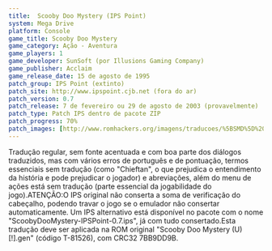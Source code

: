 ```yaml
---
title:  Scooby Doo Mystery (IPS Point)
system: Mega Drive
platform: Console
game_title: Scooby Doo Mystery
game_category: Ação - Aventura
game_players: 1
game_developer: SunSoft (por Illusions Gaming Company)
game_publisher: Acclaim
game_release_date: 15 de agosto de 1995
patch_group: IPS Point (extinto)
patch_site: http://www.ipspoint.cjb.net (fora do ar)
patch_version: 0.7
patch_release: 7 de fevereiro ou 29 de agosto de 2003 (provavelmente)
patch_type: Patch IPS dentro de pacote ZIP
patch_progress: 70%
patch_images: [http://www.romhackers.org/imagens/traducoes/%5BSMD%5D%20Scooby%20Doo%20Mystery%20-%20IPS%20Point%20-%201.png,http://www.romhackers.org/imagens/traducoes/%5BSMD%5D%20Scooby%20Doo%20Mystery%20-%20IPS%20Point%20-%202.png,http://www.romhackers.org/imagens/traducoes/%5BSMD%5D%20Scooby%20Doo%20Mystery%20-%20IPS%20Point%20-%203.png]
---
```

Tradução regular, sem fonte acentuada e com boa parte dos diálogos traduzidos, mas com vários erros de português e de pontuação, termos essenciais sem tradução (como "Chieftan", o que prejudica o entendimento da história e pode prejudicar o jogador) e abreviações, além do menu de ações está sem tradução (parte essencial da jogabilidade do jogo).ATENÇÃO:O IPS original não conserta a soma de verificação do cabeçalho, podendo travar o jogo se o emulador não consertar automaticamente. Um IPS alternativo está disponível no pacote com o nome "ScoobyDooMystery-IPSPoint-0.7.ips", já com tudo consertado.Esta tradução deve ser aplicada na ROM original "Scooby Doo Mystery (U) [!].gen" (código T-81526), com CRC32 7BB9DD9B.